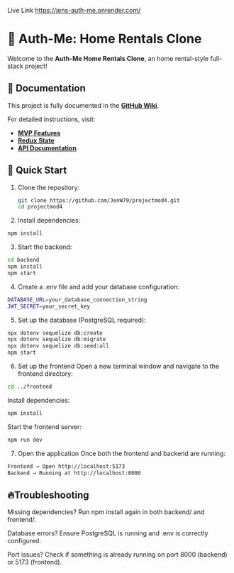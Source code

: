 Live Link https://jens-auth-me.onrender.com/

# 🏡 Auth-Me: Home Rentals Clone

Welcome to the **Auth-Me Home Rentals Clone**, an home rental-style full-stack project!

## 📖 **Documentation**
This project is fully documented in the **[GitHub Wiki](https://github.com/JenW79/projectmod4/wiki)**.

For detailed instructions, visit:
- **[MVP Features](https://github.com/JenW79/projectmod4/wiki/MVP-Features)**
- **[Redux State](https://github.com/JenW79/projectmod4/wiki/Redux-State-Shape)**
- **[API Documentation](https://github.com/JenW79/projectmod4/wiki/API-Documentation)**

## 🚀 **Quick Start**

1. Clone the repository:
   ```sh
   git clone https://github.com/JenW79/projectmod4.git
   cd projectmod4
   
   ```

2. Install dependencies:

```sh
npm install
```

3. Start the backend:
```sh
cd backend
npm install
npm start
```
4. Create a .env file and add your database configuration:
```sh
DATABASE_URL=your_database_connection_string
JWT_SECRET=your_secret_key
```
5. Set up the database (PostgreSQL required):
```sh
npx dotenv sequelize db:create
npx dotenv sequelize db:migrate
npx dotenv sequelize db:seed:all
npm start
```
6. Set up the frontend
Open a new terminal window and navigate to the frontend directory:
```sh
cd ../frontend
```
Install dependencies:
```sh
npm install
```
Start the frontend server:
```sh
npm run dev
```
7. Open the application
Once both the frontend and backend are running:
```sh
Frontend → Open http://localhost:5173
Backend → Running at http://localhost:8000
```

## 🔥**Troubleshooting**

Missing dependencies? Run npm install again in both backend/ and frontend/.

Database errors? Ensure PostgreSQL is running and .env is correctly
configured.

Port issues? Check if something is already running on port 8000 (backend) or 5173 (frontend).

